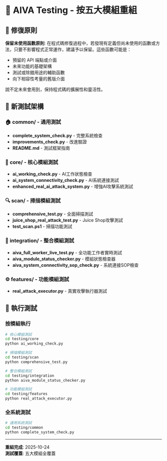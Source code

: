 # 🧪 AIVA Testing - 按五大模組重組

## 🔧 修復原則

**保留未使用函數原則**: 在程式碼修復過程中，若發現有定義但尚未使用的函數或方法，只要不影響程式正常運作，建議予以保留。這些函數可能是：
- 預留的 API 端點或介面
- 未來功能的基礎架構
- 測試或除錯用途的輔助函數
- 向下相容性考量的舊版介面

說不定未來會用到，保持程式碼的擴展性和靈活性。

## 🎯 新測試架構

### 🏠 **common/** - 通用測試
- **complete_system_check.py** - 完整系統檢查
- **improvements_check.py** - 改進驗證
- **README.md** - 測試框架指南

### 🧠 **core/** - 核心模組測試
- **ai_working_check.py** - AI工作狀態檢查
- **ai_system_connectivity_check.py** - AI系統連接測試
- **enhanced_real_ai_attack_system.py** - 增強AI攻擊系統測試

### 🔍 **scan/** - 掃描模組測試
- **comprehensive_test.py** - 全面掃描測試
- **juice_shop_real_attack_test.py** - Juice Shop攻擊測試
- **test_scan.ps1** - 掃描功能測試

### 🔗 **integration/** - 整合模組測試
- **aiva_full_worker_live_test.py** - 全功能工作者實時測試
- **aiva_module_status_checker.py** - 模組狀態檢查器
- **aiva_system_connectivity_sop_check.py** - 系統連接SOP檢查

### ⚙️ **features/** - 功能模組測試
- **real_attack_executor.py** - 真實攻擊執行器測試

## 🚀 執行測試

### 按模組執行
```bash
# 核心模組測試
cd testing/core
python ai_working_check.py

# 掃描模組測試
cd testing/scan  
python comprehensive_test.py

# 整合模組測試
cd testing/integration
python aiva_module_status_checker.py

# 功能模組測試
cd testing/features
python real_attack_executor.py
```

### 全系統測試
```bash
# 通用系統測試
cd testing/common
python complete_system_check.py
```

---

**重組完成**: 2025-10-24  
**測試覆蓋**: 五大模組全覆蓋